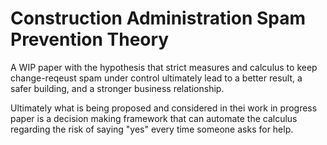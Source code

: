 # Construction Administration Spam Prevention Theory
A WIP paper with the hypothesis that strict measures and calculus to keep change-reqeust spam under control ultimately lead to a better result, a safer building, and a stronger business relationship.

Ultimately what is being proposed and considered in thei work in progress paper is a decision making framework that can automate the calculus regarding the risk of saying "yes" every time someone asks for help.
